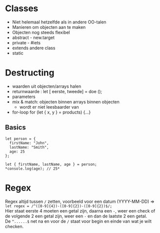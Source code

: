# Classes
- Niet helemaal hetzelfde als in andere OO-talen
- Manieren om objecten aan te maken
- Objecten nog steeds flexibel
- abstract - new.target
- private - #iets
- extends andere class
- static<br/>

# Destructing
- waarden uit objecten/arrays halen
- returnwaarde : let [ eerste, tweede] = doe ();
- parameters
- mix & match: objecten binnen arrays binnen objecten
    - wordt er niet leesbaarder van
- for-loop for (let { x, y } = products) {...}


## Basics
```
let person = {
  firstName: "John",
  lastName: "Smith",
  age: 25
};

let { firstName, lastName, age } = person;
*console.log(age); // 25*
```

# Regex

Regex altijd tussen `/` zetten, voorbeeld voor een datum (YYYY-MM-DD) => `let regex = /^([0-9]{4})-([0-9]{2})-([0-9]{2})$/;`<br/>
Hier staat eerste 4 moeten een getal zijn, daarna een `-`, weer een check of de volgende 2 een getal zijn, weer een `-` en dan de laatste 2 een getal.<br/>
De `^......$` net na en voor de `/` staat voor begin en einde van wat je wilt checken.
